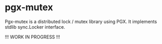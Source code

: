 # pgx-mutex
Pgx-mutex is a distributed lock / mutex library using PGX. It implements stdlib sync.Locker interface.

!!! WORK IN PROGRESS !!!